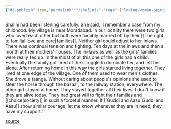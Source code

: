 ```yaml
---
{"dg-publish":true,"permalink":"/shalini/","tags":["loving-women-being-lesbian-in-unprivileged-india"],"created":"","updated":""}
---
```


Shalini had been listening carefully. She said, 'I remember a case from my childhood. My village is near Moradabad. In our locality there were two girls who loved each other but both were forcibly married off by their [[The right to familial love and care\|families]]. Neither girl could adjust to her inlaws. There was continual tension and fighting. Ten days at the inlaws and then a month at their mothers' houses. The in-laws as well as the girls' families were really fed up. In the midst of all this one of the girls had a child. Eventually the family got tired of the struggle to dominate her, and left her alone. After returning home in this way the girls started living together. They lived at one edge of the village. One of them used to wear men's clothes. She drove a taanga. Without caring about people's opinions she used to steer the horse through the bazaar, to the railway station, everywhere. The other girl stayed at home. They stayed together all their lives. I don't know if they are alive today. They had great will to fight their families and [[choice\|society]] in such a forceful manner. If [[Guddi and Aasu\|Guddi and Aasu]] show similar courage, let me know whenever they are in need, they have my support.'

[source](https://www.goodreads.com/book/show/1340679.Loving_Women)